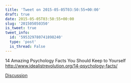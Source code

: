 ```yaml
---
title: 'Tweet on 2015-05-05T03:50:55+00:00'
draft: true
date: 2015-05-05T03:50:55+00:00
slug: '201505050350'
is_tweet: true
tweet_info:
  id: '595329780741898240'
  type: 'post'
  is_thread: False
---
```




14 Amazing Psychology Facts You Should Keep to Yourself <http://www.idealistrevolution.org/14-psychology-facts/>

[Discussion](https://x.com/sytelus/status/595329780741898240)
